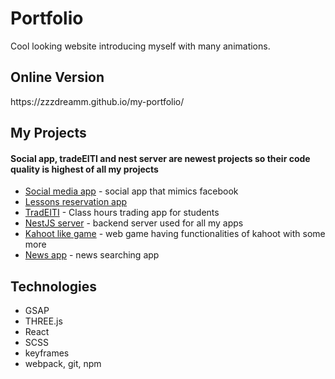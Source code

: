 <h1>Portfolio</h1>
Cool looking website introducing myself with many animations.

<h2>Online Version</h2>
https://zzzdreamm.github.io/my-portfolio/

<h2>My Projects</h2>
<h4>Social app, tradeEITI and nest server are newest projects so their code quality is highest of all my projects</h4>
<ul>
  <li><a href="https://github.com/ZZZdreamm/social-app">Social media app</a> - social app that mimics facebook</li>
  <li><a href="https://github.com/ZZZdreamm/ReserveIT">Lessons reservation app</a></li>
  <li><a href="https://github.com/ZZZdreamm/Tradeiti">TradEITI</a> - Class hours trading app for students</li>
      <li><a href="https://github.com/ZZZdreamm/nestJS-server">NestJS server</a> - backend server used for all my apps</li>
  <li><a href="https://github.com/ZZZdreamm/Cacarrot">Kahoot like game</a> - web game having functionalities of kahoot with some more</li>
  <li><a href="https://github.com/ZZZdreamm/HotNews">News app</a> - news searching app</li>
</ul>

<h2>Technologies</h2>
<ul>
  <li>GSAP</li>
  <li>THREE.js</li>
  <li>React</li>
  <li>SCSS</li>
  <li>keyframes</li>
  <li>webpack, git, npm</li>
</ul>


